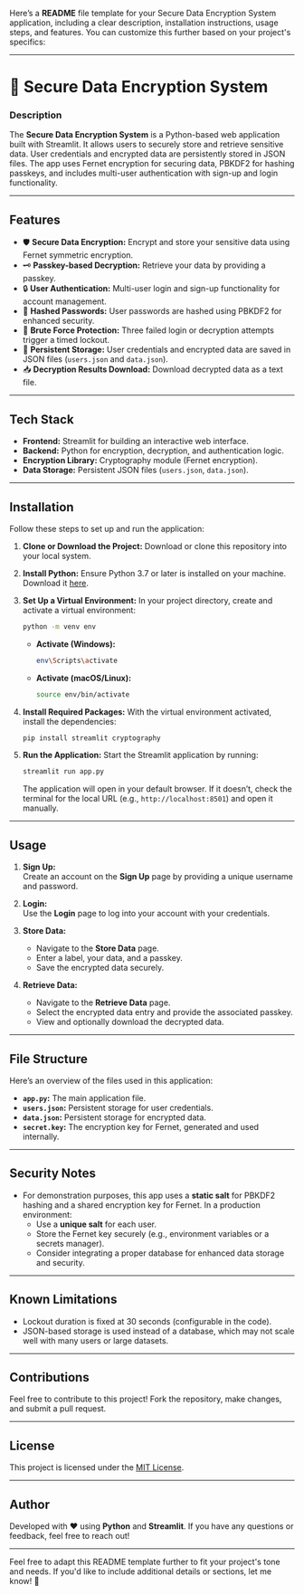 Here’s a **README** file template for your Secure Data Encryption System application, including a clear description, installation instructions, usage steps, and features. You can customize this further based on your project's specifics:

---

# 🔐 Secure Data Encryption System

### **Description**
The **Secure Data Encryption System** is a Python-based web application built with Streamlit. It allows users to securely store and retrieve sensitive data. User credentials and encrypted data are persistently stored in JSON files. The app uses Fernet encryption for securing data, PBKDF2 for hashing passkeys, and includes multi-user authentication with sign-up and login functionality.

---

## **Features**
- 🛡️ **Secure Data Encryption:** Encrypt and store your sensitive data using Fernet symmetric encryption.
- 🗝️ **Passkey-based Decryption:** Retrieve your data by providing a passkey.
- 🔒 **User Authentication:** Multi-user login and sign-up functionality for account management.
- 🔏 **Hashed Passwords:** User passwords are hashed using PBKDF2 for enhanced security.
- 🚫 **Brute Force Protection:** Three failed login or decryption attempts trigger a timed lockout.
- 📁 **Persistent Storage:** User credentials and encrypted data are saved in JSON files (`users.json` and `data.json`).
- 📥 **Decryption Results Download:** Download decrypted data as a text file.

---

## **Tech Stack**
- **Frontend:** Streamlit for building an interactive web interface.
- **Backend:** Python for encryption, decryption, and authentication logic.
- **Encryption Library:** Cryptography module (Fernet encryption).
- **Data Storage:** Persistent JSON files (`users.json`, `data.json`).

---

## **Installation**

Follow these steps to set up and run the application:

1. **Clone or Download the Project:**
   Download or clone this repository into your local system.

2. **Install Python:**
   Ensure Python 3.7 or later is installed on your machine. Download it [here](https://www.python.org/downloads/).

3. **Set Up a Virtual Environment:**
   In your project directory, create and activate a virtual environment:
   ```bash
   python -m venv env
   ```
   - **Activate (Windows):**
     ```bash
     env\Scripts\activate
     ```
   - **Activate (macOS/Linux):**
     ```bash
     source env/bin/activate
     ```

4. **Install Required Packages:**
   With the virtual environment activated, install the dependencies:
   ```bash
   pip install streamlit cryptography
   ```

5. **Run the Application:**
   Start the Streamlit application by running:
   ```bash
   streamlit run app.py
   ```
   The application will open in your default browser. If it doesn’t, check the terminal for the local URL (e.g., `http://localhost:8501`) and open it manually.

---

## **Usage**
1. **Sign Up:**  
   Create an account on the **Sign Up** page by providing a unique username and password.

2. **Login:**  
   Use the **Login** page to log into your account with your credentials.

3. **Store Data:**  
   - Navigate to the **Store Data** page.
   - Enter a label, your data, and a passkey.
   - Save the encrypted data securely.

4. **Retrieve Data:**  
   - Navigate to the **Retrieve Data** page.
   - Select the encrypted data entry and provide the associated passkey.
   - View and optionally download the decrypted data.

---

## **File Structure**
Here’s an overview of the files used in this application:

- **`app.py`:** The main application file.
- **`users.json`:** Persistent storage for user credentials.
- **`data.json`:** Persistent storage for encrypted data.
- **`secret.key`:** The encryption key for Fernet, generated and used internally.

---

## **Security Notes**
- For demonstration purposes, this app uses a **static salt** for PBKDF2 hashing and a shared encryption key for Fernet. In a production environment:
  - Use a **unique salt** for each user.
  - Store the Fernet key securely (e.g., environment variables or a secrets manager).
  - Consider integrating a proper database for enhanced data storage and security.

---

## **Known Limitations**
- Lockout duration is fixed at 30 seconds (configurable in the code).  
- JSON-based storage is used instead of a database, which may not scale well with many users or large datasets.

---

## **Contributions**
Feel free to contribute to this project! Fork the repository, make changes, and submit a pull request.

---

## **License**
This project is licensed under the [MIT License](https://opensource.org/licenses/MIT).

---

## **Author**
Developed with ❤️ using **Python** and **Streamlit**. If you have any questions or feedback, feel free to reach out!

---

Feel free to adapt this README template further to fit your project's tone and needs. If you'd like to include additional details or sections, let me know! 🚀
